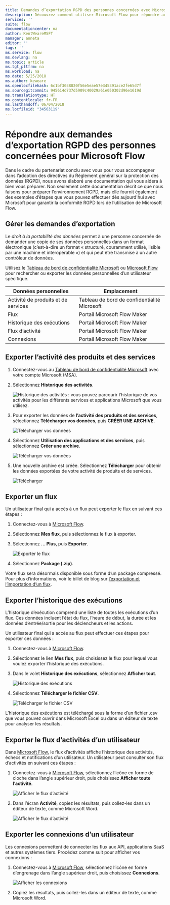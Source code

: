 ```yaml
---
title: Demandes d’exportation RGPD des personnes concernées avec Microsoft Flow pour les comptes Microsoft (MSA) | Microsoft Docs
description: Découvrez comment utiliser Microsoft Flow pour répondre aux demandes d’exportation RGPD des personnes concernées pour les comptes Microsoft.
services: ''
suite: flow
documentationcenter: na
author: KentWeareMSFT
manager: anneta
editor: ''
tags: ''
ms.service: flow
ms.devlang: na
ms.topic: article
ms.tgt_pltfrm: na
ms.workload: na
ms.date: 5/25/2018
ms.author: keweare
ms.openlocfilehash: 6c1bf3038020f56e5eae57e345391ace2fe65d7f
ms.sourcegitcommit: 945614d737d5909c40029a61e050302d96e1619d
ms.translationtype: HT
ms.contentlocale: fr-FR
ms.lasthandoff: 06/04/2018
ms.locfileid: "34563119"
---
```

# <a name="responding-to-gdpr-data-subject-export-requests-for-microsoft-flow"></a>Répondre aux demandes d’exportation RGPD des personnes concernées pour Microsoft Flow

Dans le cadre du partenariat conclu avec vous pour vous accompagner dans l’adoption des directives du Règlement général sur la protection des données (RGPD), nous avons élaboré une documentation qui vous aidera à bien vous préparer. Non seulement cette documentation décrit ce que nous faisons pour préparer l’environnement RGPD, mais elle fournit également des exemples d’étapes que vous pouvez effectuer dès aujourd'hui avec Microsoft pour garantir la conformité RGPD lors de l’utilisation de Microsoft Flow.

## <a name="manage-export-requests"></a>Gérer les demandes d’exportation

Le *droit à la portabilité des données* permet à une personne concernée de demander une copie de ses données personnelles dans un format électronique (c’est-à-dire un format « structuré, couramment utilisé, lisible par une machine et interopérable ») et qui peut être transmise à un autre contrôleur de données.

Utilisez le [Tableau de bord de confidentialité Microsoft](https://account.microsoft.com/privacy/) ou [Microsoft Flow](https://flow.microsoft.com/) pour rechercher ou exporter les données personnelles d’un utilisateur spécifique.

|Données personnelles|Emplacement|
|-----------------|-------------------|
|Activité de produits et de services|Tableau de bord de confidentialité Microsoft|
|Flux|Portail Microsoft Flow Maker|
|Historique des exécutions|Portail Microsoft Flow Maker|
|Flux d’activité|Portail Microsoft Flow Maker|
|Connexions|Portail Microsoft Flow Maker|

## <a name="export-product-and-service-activity"></a>Exporter l’activité des produits et des services

1. Connectez-vous au [Tableau de bord de confidentialité Microsoft](https://account.microsoft.com/privacy/) avec votre compte Microsoft (MSA).
1. Sélectionnez **Historique des activités**.

    ![Historique des activités](./media/gdpr-dsr-export-msa/activityhistory.png) : vous pouvez parcourir l’historique de vos activités pour les différents services et applications Microsoft que vous utilisez.
1. Pour exporter les données de **l’activité des produits et des services**, sélectionnez **Télécharger vos données**, puis **CRÉER UNE ARCHIVE**.

    ![Télécharger vos données](./media/gdpr-dsr-export-msa/downloaddata.png)

1. Sélectionnez **Utilisation des applications et des services**, puis sélectionnez **Créer une archive**.

    ![Télécharger vos données](./media/gdpr-dsr-export-msa/create-archive.png)
1. Une nouvelle archive est créée. Sélectionnez **Télécharger** pour obtenir les données exportées de votre activité de produits et de services.

    ![Télécharger](./media/gdpr-dsr-export-msa/download.png)

## <a name="export-a-flow"></a>Exporter un flux

Un utilisateur final qui a accès à un flux peut exporter le flux en suivant ces étapes :

1. Connectez-vous à [Microsoft Flow](https://flow.microsoft.com/).

1. Sélectionnez **Mes flux**, puis sélectionnez le flux à exporter.

1. Sélectionnez **... Plus**, puis **Exporter**.

    ![Exporter le flux](./media/gdpr-dsr-export/export-flow.png)

1. Sélectionnez **Package (.zip)**.

Votre flux sera désormais disponible sous forme d’un package compressé. Pour plus d’informations, voir le billet de blog sur [l’exportation et l’importation d’un flux](https://flow.microsoft.com/blog/import-export-bap-packages/).

## <a name="export-run-history"></a>Exporter l’historique des exécutions

L’historique d’exécution comprend une liste de toutes les exécutions d’un flux. Ces données incluent l’état du flux, l’heure de début, la durée et les données d’entrée/sortie pour les déclencheurs et les actions.

Un utilisateur final qui a accès au flux peut effectuer ces étapes pour exporter ces données :

1. Connectez-vous à [Microsoft Flow](https://flow.microsoft.com/).
1. Sélectionnez le lien **Mes flux**, puis choisissez le flux pour lequel vous voulez exporter l’historique des exécutions.
1. Dans le volet **Historique des exécutions**, sélectionnez **Afficher tout**.

    ![Historique des exécutions](./media/gdpr-dsr-export/run-history.png)

1. Sélectionnez **Télécharger le fichier CSV**.

    ![Télécharger le fichier CSV](./media/gdpr-dsr-export/download-csv.png)

L’historique des exécutions est téléchargé sous la forme d’un fichier .csv que vous pouvez ouvrir dans Microsoft Excel ou dans un éditeur de texte pour analyser les résultats.

## <a name="export-a-users-activity-feed"></a>Exporter le flux d’activités d’un utilisateur

Dans [Microsoft Flow](https://flow.microsoft.com/), le flux d’activités affiche l’historique des activités, échecs et notifications d’un utilisateur. Un utilisateur peut consulter son flux d’activités en suivant ces étapes :

1. Connectez-vous à [Microsoft Flow](http://flow.microsoft.com/), sélectionnez l’icône en forme de cloche dans l’angle supérieur droit, puis choisissez **Afficher toute l’activité**.

    ![Afficher le flux d’activité](./media/gdpr-dsr-export/show-activity-feed.png)

1. Dans l’écran **Activité**, copiez les résultats, puis collez-les dans un éditeur de texte, comme Microsoft Word.

    ![Afficher le flux d’activité](./media/gdpr-dsr-export/export-activity-feed.png)

## <a name="export-a-users-connections"></a>Exporter les connexions d’un utilisateur

Les connexions permettent de connecter les flux aux API, applications SaaS et autres systèmes tiers. Procédez comme suit pour afficher vos connexions :

1. Connectez-vous à [Microsoft Flow](http://flow.microsoft.com/), sélectionnez l’icône en forme d’engrenage dans l’angle supérieur droit, puis choisissez **Connexions**.

    ![Afficher les connexions](./media/gdpr-dsr-export/show-connections.png)
1. Copiez les résultats, puis collez-les dans un éditeur de texte, comme Microsoft Word.
